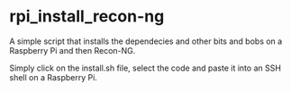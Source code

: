 # rpi_install_recon-ng
A simple script that installs the dependecies and other bits and bobs on a Raspberry Pi and then Recon-NG.

Simply click on the install.sh file, select the code and paste it into an SSH shell on a Raspberry Pi.
